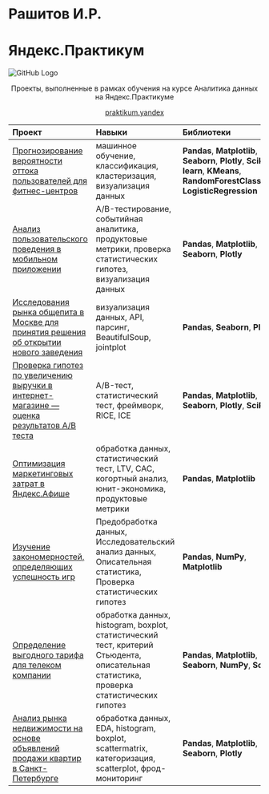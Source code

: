 # Рашитов И.Р. 
# Яндекс.Практикум

![GitHub Logo](http://www.onstage.goodmantheatre.org/wp-content/uploads/2015/10/Las_Meninas_featuredimage.jpg)

<p align=center> Проекты, выполненные в рамках обучения на курсе Аналитика данных на Яндекс.Практикуме </p>
<p align=center> <a href="https://praktikum.yandex.ru/profile/data-analyst/">praktikum.yandex</a> </p>


| Проект | Навыки  | Библиотеки | 
| :---------------------- | :---------------------- | :---------------------- |
| [Прогнозирование вероятности оттока пользователей для фитнес-центров](fitness_visitors_churn_analysis) | машинное обучение, классификация, кластеризация, визуализация данных | **Pandas**, **Matplotlib**, **Seaborn**, **Plotly**, **Scikit-learn**, **KMeans**, **RandomForestClassifier**, **LogisticRegression** |
| [Анализ пользовательского поведения в мобильном приложении](app_users_analysis) | A/B-тестирование, событийная аналитика, продуктовые метрики, проверка статистических гипотез, визуализация данных | **Pandas**, **Matplotlib**, **Seaborn**, **Plotly** |
| [Исследования рынка общепита в Москве для принятия решения об открытии нового заведения](opening_new_place_in_moscow_analysis) | визуализация данных, API, парсинг, BeautifulSoup, jointplot | **Pandas**, **Seaborn**, **Plotly** |
| [Проверка гипотез по увеличению выручки в интернет-магазине — оценка результатов A/B теста](ab_test_analysis) | A/B-тест, статистический тест, фреймворк, RICE, ICE | **Pandas**, **Matplotlib**, **Seaborn**, **Plotly**, **SciPy** |
| [Оптимизация маркетинговых затрат в Яндекс.Афише](ya_afisha_marketing_analysis) | обработка данных, статистический тест, LTV, CAC, когортный анализ, юнит-экономика, продуктовые метрики | **Pandas**, **Matplotlib** |
| [Изучение закономерностей, определяющих успешность игр](game_sales_analysis) | Предобработка данных, Исследовательский анализ данных, Описательная статистика, Проверка статистических гипотез | **Pandas**, **NumPy**, **Matplotlib** |
| [Определение выгодного тарифа для телеком компании](tariffs_compare) | обработка данных, histogram, boxplot, статистический тест, критерий Стьюдента, описательная статистика, проверка статистических гипотез | **Pandas**, **Matplotlib**, **Seaborn**, **NumPy**, **SciPy** |
| [Анализ рынка недвижимости на основе объявлений продажи квартир в Санкт-Петербурге](apartments_ads_analysis) | обработка данных, EDA, histogram, boxplot, scattermatrix, категоризация, scatterplot,  фрод-мониторинг | **Pandas**, **Matplotlib**, **Seaborn**, **Plotly** |

